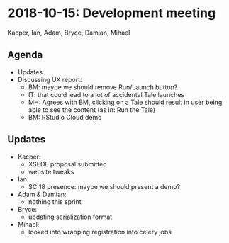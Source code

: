 2018-10-15: Development meeting
===============================
Kacper, Ian, Adam, Bryce, Damian, Mihael

Agenda
------
* Updates
* Discussing UX report:
    * BM: maybe we should remove Run/Launch button?
    * IT: that could lead to a lot of accidental Tale launches
    * MH: Agrees with BM, clicking on a Tale should result in user being able to see the content (as in: Run the Tale)
    * BM: RStudio Cloud demo


Updates
-------
* Kacper:
  * XSEDE proposal submitted
  * website tweaks
* Ian:
    * SC'18 presence: maybe we should present a demo?
* Adam & Damian:
    * nothing this sprint
* Bryce:
    * updating serialization format  
* Mihael:
    * looked into wrapping registration into celery jobs 
